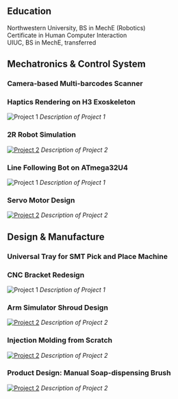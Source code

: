 ## Education
Northwestern University, BS in MechE (Robotics)    
Certificate in Human Computer Interaction  
UIUC, BS in MechE, transferred  

## Mechatronics & Control System

### Camera-based Multi-barcodes Scanner

### Haptics Rendering on H3 Exoskeleton
![Project 1](/path/to/image1.jpg)
*Description of Project 1*

### 2R Robot Simulation
[![Project 2](/path/to/video-thumbnail.jpg)](http://youtube.com/watch?v=VIDEO_ID)
*Description of Project 2*

### Line Following Bot on ATmega32U4 
![Project 1](/path/to/image1.jpg)
*Description of Project 1*

### Servo Motor Design
[![Project 2](/path/to/video-thumbnail.jpg)](http://youtube.com/watch?v=VIDEO_ID)
*Description of Project 2*

## Design & Manufacture

### Universal Tray for SMT Pick and Place Machine

### CNC Bracket Redesign
![Project 1](/path/to/image1.jpg)
*Description of Project 1*

### Arm Simulator Shroud Design
[![Project 2](/path/to/video-thumbnail.jpg)](http://youtube.com/watch?v=VIDEO_ID)
*Description of Project 2*

### Injection Molding from Scratch
[![Project 2](/path/to/video-thumbnail.jpg)](http://youtube.com/watch?v=VIDEO_ID)
*Description of Project 2*

### Product Design: Manual Soap-dispensing Brush
[![Project 2](/path/to/video-thumbnail.jpg)](http://youtube.com/watch?v=VIDEO_ID)
*Description of Project 2*

